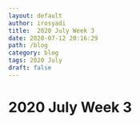 ```yaml
---
layout: default
author: irosyadi
title:  2020 July Week 3
date: 2020-07-12 20:16:29
path: /blog
category: blog
tags: 2020 July
draft: false
---
```


# 2020 July Week 3

